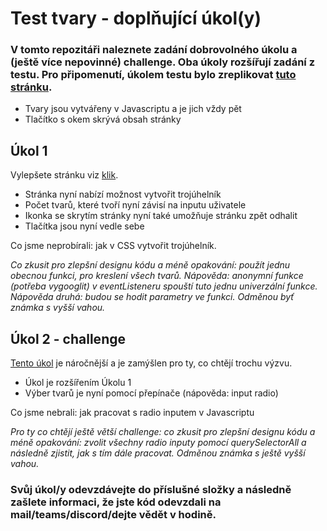 # Test tvary - doplňující úkol(y)

### V tomto repozitáři naleznete zadání dobrovolného úkolu a (ještě více nepovinné) challenge. Oba úkoly rozšířují zadání z testu. Pro připomenutí, úkolem testu bylo zreplikovat [tuto stránku](https://js-trebesin.github.io/test-shapes//shapes.html).

- Tvary jsou vytvářeny v Javascriptu a je jich vždy pět
- Tlačítko s okem skrývá obsah stránky

## Úkol 1

Vylepšete stránku viz [klik](https://js-trebesin.github.io/test-shapes/ukol/shapes.html).


- Stránka nyní nabízí možnost vytvořit trojúhelník
- Počet tvarů, které tvoří nyní závisí na inputu uživatele
- Ikonka se skrytím stránky nyní také umožňuje stránku zpět odhalit
- Tlačítka jsou nyní vedle sebe

Co jsme neprobírali: jak v CSS vytvořit trojúhelník.


*Co zkusit pro zlepšní designu kódu a méně opakování: použít jednu obecnou funkci, pro kreslení všech tvarů. Nápověda: anonymní funkce (potřeba vygooglit) v eventListeneru spouští tuto jednu univerzální funkce. Nápověda druhá: budou se hodit parametry ve funkci. Odměnou byť známka s vyšší vahou.*


## Úkol 2 - challenge

[Tento úkol](https://js-trebesin.github.io/test-shapes/difficult/shapes.html) je náročnější a je zamýšlen pro ty, co chtějí trochu výzvu.

- Úkol je rozšířením Úkolu 1
- Výber tvarů je nyní pomocí přepínače (nápověda: input radio)

Co jsme nebrali: jak pracovat s radio inputem v Javascriptu

*Pro ty co chtějí ještě větší challenge: co zkusit pro zlepšní designu kódu a méně opakování: zvolit všechny radio inputy pomocí querySelectorAll a následně zjistit, jak s tím dále pracovat. Odměnou známka s ještě vyšší vahou.*


### Svůj úkol/y odevzdávejte do příslušné složky a následně zašlete informaci, že jste kód odevzdali na mail/teams/discord/dejte vědět v hodině.
